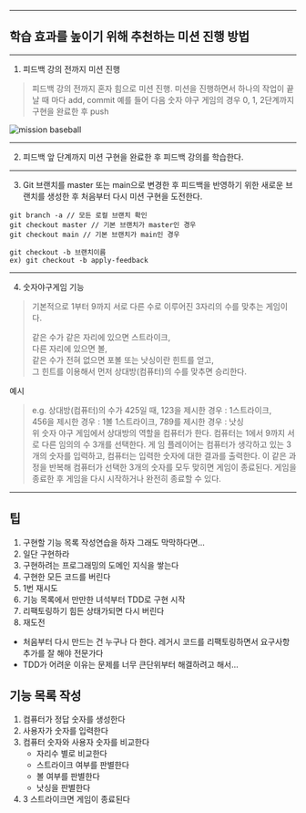 

---
## 학습 효과를 높이기 위해 추천하는 미션 진행 방법

---
1. 피드백 강의 전까지 미션 진행 
> 피드백 강의 전까지 혼자 힘으로 미션 진행. 미션을 진행하면서 하나의 작업이 끝날 때 마다 add, commit
> 예를 들어 다음 숫자 야구 게임의 경우 0, 1, 2단계까지 구현을 완료한 후 push

![mission baseball](https://raw.githubusercontent.com/next-step/nextstep-docs/master/playground/images/mission_baseball.png)

---
2. 피드백 앞 단계까지 미션 구현을 완료한 후 피드백 강의를 학습한다.

---
3. Git 브랜치를 master 또는 main으로 변경한 후 피드백을 반영하기 위한 새로운 브랜치를 생성한 후 처음부터 다시 미션 구현을 도전한다.

```
git branch -a // 모든 로컬 브랜치 확인
git checkout master // 기본 브랜치가 master인 경우
git checkout main // 기본 브랜치가 main인 경우

git checkout -b 브랜치이름
ex) git checkout -b apply-feedback
```
---
4. 숫자야구게임 기능
> 기본적으로 1부터 9까지 서로 다른 수로 이루어진 3자리의 수를 맞추는 게임이다. 
> 
> 같은 수가 같은 자리에 있으면 스트라이크,  
> 다른 자리에 있으면 볼,  
> 같은 수가 전혀 없으면 포볼 또는 낫싱이란 힌트를 얻고,  
> 그 힌트를 이용해서 먼저 상대방(컴퓨터)의 수를 맞추면 승리한다. 

예시
> e.g. 상대방(컴퓨터)의 수가 425일 때, 
> 123을 제시한 경우 : 1스트라이크,  
> 456을 제시한 경우 : 1볼 1스트라이크, 789를 제시한 경우 : 낫싱  
> 위 숫자 야구 게임에서 상대방의 역할을 컴퓨터가 한다. 컴퓨터는 1에서 9까지 서로 다른 임의의 수 3개를 선택한다. 게 임 플레이어는 컴퓨터가 생각하고 있는 3개의 숫자를 입력하고, 컴퓨터는 입력한 숫자에 대한 결과를 출력한다.
이 같은 과정을 반복해 컴퓨터가 선택한 3개의 숫자를 모두 맞히면 게임이 종료된다.
게임을 종료한 후 게임을 다시 시작하거나 완전히 종료할 수 있다.

---

## 팁

1. 구현할 기능 목록 작성연습을 하자
그래도 막막하다면...
2. 일단 구현하라
3. 구현하려는 프로그래밍의 도메인 지식을 쌓는다
4. 구현한 모든 코드를 버린다
5. 1번 재시도
6. 기능 목록에서 만만한 녀석부터 TDD로 구현 시작
7. 리팩토링하기 힘든 상태가되면 다시 버린다
8. 재도전

- 처음부터 다시 만드는 건 누구나 다 한다. 레거시 코드를 리팩토링하면서 요구사항 추가를 잘 해야 전문가다
- TDD가 어려운 이유는 문제를 너무 큰단위부터 해결하려고 해서...

## 기능 목록 작성
1. 컴퓨터가 정답 숫자를 생성한다
2. 사용자가 숫자를 입력한다
3. 컴퓨터 숫자와 사용자 숫자를 비교한다
   - 자리수 별로 비교한다
   - 스트라이크 여부를 판별한다
   - 볼 여부를 판별한다
   - 낫싱을 판별한다
6. 3 스트라이크면 게임이 종료된다